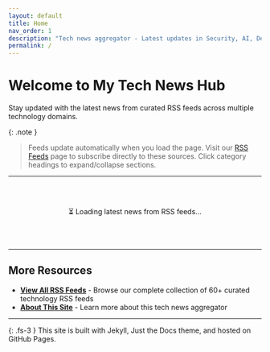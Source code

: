 ```yaml
---
layout: default
title: Home
nav_order: 1
description: "Tech news aggregator - Latest updates in Security, AI, DevOps, and more"
permalink: /
---
```


# Welcome to My Tech News Hub

Stay updated with the latest news from curated RSS feeds across multiple technology domains.

{: .note }
> Feeds update automatically when you load the page. Visit our [RSS Feeds](/feeds/) page to subscribe directly to these sources. Click category headings to expand/collapse sections.

---

<div id="feed-loading" style="text-align: center; padding: 2rem;">
  <p>⏳ Loading latest news from RSS feeds...</p>
</div>

<div id="rss-feeds" style="display: none;">

  <details open class="feed-section">
    <summary class="feed-section-header">
      <h2 style="display: inline;">🔒 Security News</h2>
      <span class="item-count" id="security-count"></span>
    </summary>
    <div id="security-feeds" class="feed-category">
      <div class="feed-items"></div>
    </div>
  </details>

  <details open class="feed-section">
    <summary class="feed-section-header">
      <h2 style="display: inline;">🤖 AI & ML News</h2>
      <span class="item-count" id="ai-count"></span>
    </summary>
    <div id="ai-feeds" class="feed-category">
      <div class="feed-items"></div>
    </div>
  </details>

  <details open class="feed-section">
    <summary class="feed-section-header">
      <h2 style="display: inline;">💻 Tech News</h2>
      <span class="item-count" id="tech-count"></span>
    </summary>
    <div id="tech-feeds" class="feed-category">
      <div class="feed-items"></div>
    </div>
  </details>

  <details class="feed-section">
    <summary class="feed-section-header">
      <h2 style="display: inline;">🛡️ CVE Alerts</h2>
      <span class="item-count" id="cve-count"></span>
    </summary>
    <div id="cve-feeds" class="feed-category">
      <div class="feed-items"></div>
    </div>
  </details>

  <details class="feed-section">
    <summary class="feed-section-header">
      <h2 style="display: inline;">☁️ DevOps News</h2>
      <span class="item-count" id="devops-count"></span>
    </summary>
    <div id="devops-feeds" class="feed-category">
      <div class="feed-items"></div>
    </div>
  </details>

  <details class="feed-section">
    <summary class="feed-section-header">
      <h2 style="display: inline;">👨‍💻 Programming News</h2>
      <span class="item-count" id="programming-count"></span>
    </summary>
    <div id="programming-feeds" class="feed-category">
      <div class="feed-items"></div>
    </div>
  </details>

</div>

<script>
// RSS Feed Configuration - Top 2 from each feed source
const feedConfig = {
  security: [
    'https://krebsonsecurity.com/feed/',
    'https://www.schneier.com/blog/atom.xml',
    'https://feeds.feedburner.com/TheHackersNews'
  ],
  ai: [
    'https://openai.com/blog/rss/',
    'https://blog.research.google/feeds/posts/default',
    'https://blogs.microsoft.com/ai/feed/'
  ],
  tech: [
    'https://techcrunch.com/feed/',
    'https://www.theverge.com/rss/index.xml',
    'https://feeds.arstechnica.com/arstechnica/index'
  ],
  cve: [
    'https://cvefeed.io/rssfeed-critical.xml',
    'https://www.cisa.gov/cybersecurity-advisories/all.xml'
  ],
  devops: [
    'https://devops.com/feed/',
    'https://aws.amazon.com/blogs/devops/feed/',
    'https://kubernetes.io/feed.xml'
  ],
  programming: [
    'https://news.ycombinator.com/rss',
    'https://github.blog/feed/',
    'https://stackoverflow.blog/feed/'
  ]
};

// Fetch and display feeds using RSS2JSON API (FREE TIER - NO COUNT PARAMETER)
async function loadFeeds(category, feedUrls, itemsPerFeed = 2) {
  const container = document.querySelector(`#${category}-feeds .feed-items`);
  const countElement = document.getElementById(`${category}-count`);
  const maxTotalItems = 6; // Maximum items to display per category
  let totalItems = 0;

  for (const feedUrl of feedUrls) {
    if (totalItems >= maxTotalItems) break;

    // FIXED: Removed &count parameter that requires paid API key
    const apiUrl = `https://api.rss2json.com/v1/api.json?rss_url=${encodeURIComponent(feedUrl)}`;

    try {
      const response = await fetch(apiUrl);
      const data = await response.json();

      if (data.status === 'ok' && data.items && data.items.length > 0) {
        // RSS2JSON returns up to 10 items by default - slice to get top 2 per feed
        const itemsToShow = Math.min(itemsPerFeed, maxTotalItems - totalItems);

        data.items.slice(0, itemsToShow).forEach(item => {
          const feedItem = document.createElement('div');
          feedItem.className = 'feed-item';

          // Clean up description
          let description = item.description || item.content || '';
          description = description.replace(/<[^>]*>/g, ''); // Strip HTML
          description = description.replace(/&[^;]+;/g, ' '); // Remove HTML entities
          description = description.trim().substring(0, 200);

          // Format date
          const pubDate = item.pubDate ? new Date(item.pubDate).toLocaleDateString('en-US', {
            year: 'numeric',
            month: 'short',
            day: 'numeric'
          }) : '';

          feedItem.innerHTML = `
            <h4><a href="${item.link}" target="_blank" rel="noopener">${item.title}</a></h4>
            <p class="feed-meta">
              <small>${pubDate} • ${data.feed.title}</small>
            </p>
            ${description ? `<p class="feed-description">${description}...</p>` : ''}
          `;
          container.appendChild(feedItem);
          totalItems++;
        });
      } else if (data.status === 'error') {
        console.error(`API Error for ${feedUrl}:`, data.message);
      }
    } catch (error) {
      console.error(`Error fetching ${feedUrl}:`, error);
    }
  }

  // Update item count
  if (countElement) {
    if (totalItems > 0) {
      countElement.textContent = `(${totalItems} items)`;
      countElement.style.color = '#28a745';
    } else {
      countElement.textContent = '(loading...)';
      countElement.style.color = '#6c757d';
    }
  }

  if (totalItems === 0) {
    container.innerHTML = '<p><em>No items available at this time. Please check console for errors.</em></p>';
  }

  return totalItems;
}

// Load all feeds with progress indication
async function loadAllFeeds() {
  const loadingDiv = document.getElementById('feed-loading');
  const feedsDiv = document.getElementById('rss-feeds');

  try {
    // Show the feeds div first so users see loading progress per category
    feedsDiv.style.display = 'block';
    loadingDiv.style.display = 'none';

    // Load feeds one category at a time to show progressive loading
    await loadFeeds('security', feedConfig.security, 2);
    await loadFeeds('ai', feedConfig.ai, 2);
    await loadFeeds('tech', feedConfig.tech, 2);
    await loadFeeds('cve', feedConfig.cve, 3);
    await loadFeeds('devops', feedConfig.devops, 2);
    await loadFeeds('programming', feedConfig.programming, 2);

  } catch (error) {
    console.error('Error loading feeds:', error);
    loadingDiv.innerHTML = '<p style="color: red;">Error loading feeds. Please check console and refresh the page.</p>';
    loadingDiv.style.display = 'block';
  }
}

// Initialize on page load
if (document.readyState === 'loading') {
  document.addEventListener('DOMContentLoaded', loadAllFeeds);
} else {
  loadAllFeeds();
}
</script>

<style>
/* Collapsible section styling */
.feed-section {
  margin: 1.5rem 0;
  border: 1px solid #e1e4e8;
  border-radius: 6px;
  padding: 0.5rem;
  background: #ffffff;
}

.feed-section-header {
  cursor: pointer;
  padding: 0.75rem;
  user-select: none;
  list-style: none;
  display: flex;
  justify-content: space-between;
  align-items: center;
}

.feed-section-header:hover {
  background: #f6f8fa;
  border-radius: 4px;
}

.feed-section-header h2 {
  margin: 0;
  font-size: 1.5rem;
}

.item-count {
  font-size: 0.9rem;
  color: #6c757d;
  font-weight: normal;
}

/* Remove default details arrow and add custom one */
.feed-section summary {
  list-style: none;
}

.feed-section summary::-webkit-details-marker {
  display: none;
}

.feed-section summary::before {
  content: '▶';
  display: inline-block;
  margin-right: 0.5rem;
  transition: transform 0.2s;
}

.feed-section[open] summary::before {
  transform: rotate(90deg);
}

.feed-category {
  margin: 1rem 0 0.5rem 0;
  padding: 0 0.75rem;
}

.feed-items {
  display: grid;
  gap: 1rem;
}

.feed-item {
  padding: 1rem;
  background: #f6f8fa;
  border-left: 3px solid #0366d6;
  border-radius: 4px;
  transition: transform 0.2s, box-shadow 0.2s;
}

.feed-item:hover {
  transform: translateX(4px);
  box-shadow: 0 2px 8px rgba(0,0,0,0.1);
}

.feed-item h4 {
  margin: 0 0 0.5rem 0;
  font-size: 1.1rem;
  line-height: 1.4;
}

.feed-item h4 a {
  color: #0366d6;
  text-decoration: none;
}

.feed-item h4 a:hover {
  text-decoration: underline;
}

.feed-meta {
  color: #586069;
  margin: 0.5rem 0;
  font-size: 0.9rem;
}

.feed-description {
  color: #24292e;
  font-size: 0.95rem;
  line-height: 1.5;
  margin: 0.5rem 0 0 0;
}

@media (max-width: 768px) {
  .feed-item {
    padding: 0.75rem;
  }

  .feed-item h4 {
    font-size: 1rem;
  }

  .feed-section-header h2 {
    font-size: 1.25rem;
  }
}
</style>

---

## More Resources

- **[View All RSS Feeds](/feeds/)** - Browse our complete collection of 60+ curated technology RSS feeds
- **[About This Site](/about/)** - Learn more about this tech news aggregator

---

{: .fs-3 }
This site is built with Jekyll, Just the Docs theme, and hosted on GitHub Pages.
